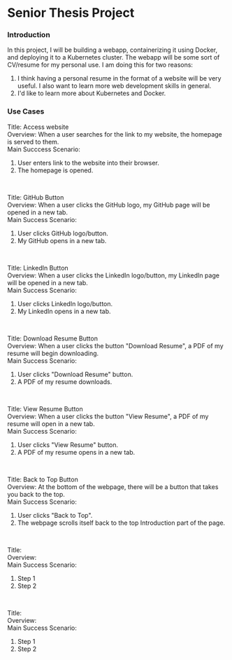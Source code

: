 # Senior Thesis Project 

### Introduction

In this project, I will be building a webapp, containerizing it using Docker, and deploying it to a Kubernetes cluster. The webapp will be some sort of CV/resume for my personal use. I am doing this for two reasons: 
1. I think having a personal resume in the format of a website will be very useful. I also want to learn more web development skills in general.
2. I'd like to learn more about Kubernetes and Docker.

### Use Cases

Title: Access website  
Overview: When a user searches for the link to my website, the homepage is served to them.  
Main Succcess Scenario:  
  1. User enters link to the website into their browser.
  2. The homepage is opened.  
<p> </p>

Title: GitHub Button  
Overview: When a user clicks the GitHub logo, my GitHub page will be opened in a new tab.  
Main Success Scenario:  
  1. User clicks GitHub logo/button.
  2. My GitHub opens in a new tab.
<p> </p>

Title: LinkedIn Button  
Overview: When a user clicks the LinkedIn logo/button, my LinkedIn page will be opened in a new tab.  
Main Success Scenario:  
  1. User clicks LinkedIn logo/button.
  2. My LinkedIn opens in a new tab.
<p> </p>

Title: Download Resume Button  
Overview: When a user clicks the button "Download Resume", a PDF of my resume will begin downloading.  
Main Success Scenario:  
  1. User clicks "Download Resume" button.
  2. A PDF of my resume downloads.
<p> </p>

Title: View Resume Button  
Overview: When a user clicks the button "View Resume", a PDF of my resume will open in a new tab.  
Main Success Scenario:  
  1. User clicks "View Resume" button.
  2. A PDF of my resume opens in a new tab.
<p> </p>

Title: Back to Top Button  
Overview: At the bottom of the webpage, there will be a button that takes you back to the top.  
Main Success Scenario:  
  1. User clicks "Back to Top".
  2. The webpage scrolls itself back to the top Introduction part of the page.
<p> </p>

Title:  
Overview:  
Main Success Scenario:  
  1.  Step 1
  2.  Step 2
<p> </p>

Title:  
Overview:  
Main Success Scenario:  
  1.  Step 1
  2.  Step 2

<p> </p>
